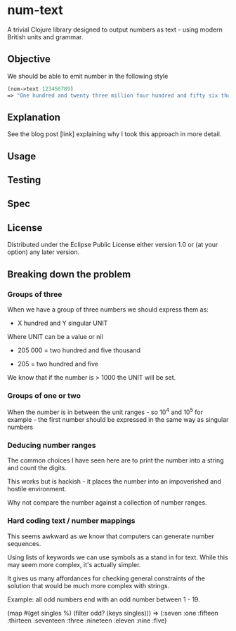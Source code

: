 # num-text

A trivial Clojure library designed to output numbers as text - using modern British units and grammar.


## Objective

We should be able to emit number in the following style

```clojure
(num->text 123456789)
=> "One hundred and twenty three million four hundred and fifty six thousand seven hundred and eighty nine"
```

## Explanation

See the blog post [link] explaining why I took this approach in more detail.

## Usage


## Testing


## Spec


## License

Distributed under the Eclipse Public License either version 1.0 or (at
your option) any later version.


## Breaking down the problem

### Groups of three

When we have a group of three numbers we should express them as:
 
- X hundred and Y singular UNIT

Where UNIT can be a value or nil

- 205 000 = two hundred and five thousand

- 205 = two hundred and five

We know that if the number is > 1000 the UNIT will be set.

### Groups of one or two

When the number is in between the unit ranges - so 10<sup>4</sup> and 10<sup>5</sup> for example - the first number should be expressed in the same way as singular numbers

### Deducing number ranges

The common choices I have seen here are to print the number into a string and count the digits.

This works but is hackish - it places the number into an impoverished and hostile environment.

Why not compare the number against a collection of number ranges.

### Hard coding text / number mappings

This seems awkward as we know that computers can generate number sequences. 

Using lists of keywords we can use symbols as a stand in for text. While this may seem more complex, it's actually simpler.

It gives us many affordances for checking general constraints of the solution that would be much more complex with strings.

Example: all odd numbers end with an odd number between 1 - 19. 

(map #(get singles %) (filter odd? (keys singles)))
=> (:seven :one :fifteen :thirteen :seventeen :three :nineteen :eleven :nine :five)
